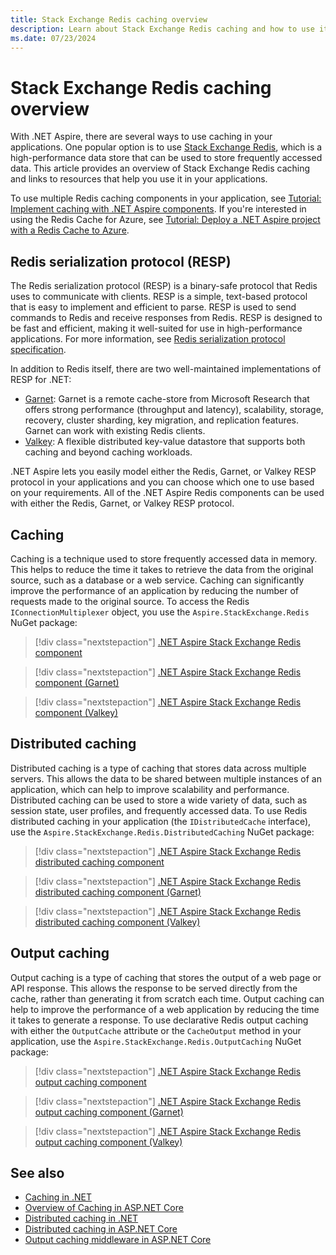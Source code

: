 ```yaml
---
title: Stack Exchange Redis caching overview
description: Learn about Stack Exchange Redis caching and how to use it in your applications.
ms.date: 07/23/2024
---
```


# Stack Exchange Redis caching overview

With .NET Aspire, there are several ways to use caching in your applications. One popular option is to use [Stack Exchange Redis](https://stackexchange.github.io/StackExchange.Redis), which is a high-performance data store that can be used to store frequently accessed data. This article provides an overview of Stack Exchange Redis caching and links to resources that help you use it in your applications.

To use multiple Redis caching components in your application, see [Tutorial: Implement caching with .NET Aspire components](caching-components.md). If you're interested in using the Redis Cache for Azure, see [Tutorial: Deploy a .NET Aspire project with a Redis Cache to Azure](caching-components-deployment.md).

## Redis serialization protocol (RESP)

The Redis serialization protocol (RESP) is a binary-safe protocol that Redis uses to communicate with clients. RESP is a simple, text-based protocol that is easy to implement and efficient to parse. RESP is used to send commands to Redis and receive responses from Redis. RESP is designed to be fast and efficient, making it well-suited for use in high-performance applications. For more information, see [Redis serialization protocol specification](https://redis.io/docs/latest/develop/reference/protocol-spec/).

In addition to Redis itself, there are two well-maintained implementations of RESP for .NET:

- [Garnet](https://github.com/microsoft/Garnet): Garnet is a remote cache-store from Microsoft Research that offers strong performance (throughput and latency), scalability, storage, recovery, cluster sharding, key migration, and replication features. Garnet can work with existing Redis clients.
- [Valkey](https://github.com/valkey-io/valkey): A flexible distributed key-value datastore that supports both caching and beyond caching workloads.

.NET Aspire lets you easily model either the Redis, Garnet, or Valkey RESP protocol in your applications and you can choose which one to use based on your requirements. All of the .NET Aspire Redis components can be used with either the Redis, Garnet, or Valkey RESP protocol.

## Caching

Caching is a technique used to store frequently accessed data in memory. This helps to reduce the time it takes to retrieve the data from the original source, such as a database or a web service. Caching can significantly improve the performance of an application by reducing the number of requests made to the original source. To access the Redis `IConnectionMultiplexer` object, you use the `Aspire.StackExchange.Redis` NuGet package:

> [!div class="nextstepaction"]
> [.NET Aspire Stack Exchange Redis component](stackexchange-redis-component.md)

> [!div class="nextstepaction"]
> [.NET Aspire Stack Exchange Redis component (Garnet)](stackexchange-redis-component.md?pivots=garnet)

> [!div class="nextstepaction"]
> [.NET Aspire Stack Exchange Redis component (Valkey)](stackexchange-redis-component.md?pivots=valkey)

## Distributed caching

Distributed caching is a type of caching that stores data across multiple servers. This allows the data to be shared between multiple instances of an application, which can help to improve scalability and performance. Distributed caching can be used to store a wide variety of data, such as session state, user profiles, and frequently accessed data. To use Redis distributed caching in your application (the `IDistributedCache` interface), use the `Aspire.StackExchange.Redis.DistributedCaching` NuGet package:

> [!div class="nextstepaction"]
> [.NET Aspire Stack Exchange Redis distributed caching component](stackexchange-redis-distributed-caching-component.md)

> [!div class="nextstepaction"]
> [.NET Aspire Stack Exchange Redis distributed caching component (Garnet)](stackexchange-redis-distributed-caching-component.md?pivots=garnet)

> [!div class="nextstepaction"]
> [.NET Aspire Stack Exchange Redis distributed caching component (Valkey)](stackexchange-redis-distributed-caching-component.md?pivots=valkey)

## Output caching

Output caching is a type of caching that stores the output of a web page or API response. This allows the response to be served directly from the cache, rather than generating it from scratch each time. Output caching can help to improve the performance of a web application by reducing the time it takes to generate a response. To use declarative Redis output caching with either the `OutputCache` attribute or the `CacheOutput` method in your application, use the `Aspire.StackExchange.Redis.OutputCaching` NuGet package:

> [!div class="nextstepaction"]
> [.NET Aspire Stack Exchange Redis output caching component](stackexchange-redis-output-caching-component.md)

> [!div class="nextstepaction"]
> [.NET Aspire Stack Exchange Redis output caching component (Garnet)](stackexchange-redis-output-caching-component.md?pivots=garnet)

> [!div class="nextstepaction"]
> [.NET Aspire Stack Exchange Redis output caching component (Valkey)](stackexchange-redis-output-caching-component.md?pivots=valkey)

## See also

- [Caching in .NET](/dotnet/core/extensions/caching)
- [Overview of Caching in ASP.NET Core](/aspnet/core/performance/caching/overview)
- [Distributed caching in .NET](/dotnet/core/extensions/caching#distributed-caching)
- [Distributed caching in ASP.NET Core](/aspnet/core/performance/caching/distributed)
- [Output caching middleware in ASP.NET Core](/aspnet/core/performance/caching/output)
